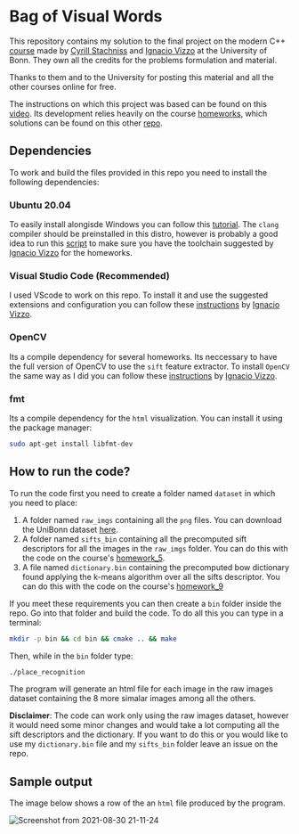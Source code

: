 # Bag of Visual Words

This repository contains my solution to the final project on the modern C++ [course](https://www.youtube.com/playlist?list=PLgnQpQtFTOGRM59sr3nSL8BmeMZR9GCIA) made by [Cyrill Stachniss](https://github.com/stachnis) and [Ignacio Vizzo](https://github.com/nachovizzo) at the University of Bonn. They own all the credits for the problems formulation and material.

Thanks to them and to the University for posting this material and all the other courses online for free.

The instructions on which this project was based can be found on this [video](https://www.youtube.com/watch?v=e2OBwMqGhzc&list=PLgnQpQtFTOGRM59sr3nSL8BmeMZR9GCIA&index=18&ab_channel=CyrillStachniss). Its development relies heavily on the course [homeworks](https://www.ipb.uni-bonn.de/teaching/cpp-2020/homeworks/), which solutions can be found on this other [repo](https://github.com/pepisg/cpp-course).

## Dependencies

To work and build the files provided in this repo you need to install the following dependencies:

### Ubuntu 20.04

To easily install alongisde Windows you can follow this [tutorial](https://itsfoss.com/install-ubuntu-1404-dual-boot-mode-windows-8-81-uefi/). The `clang` compiler should be preinstalled in this distro, however is probably a good idea to run this [script](https://raw.githubusercontent.com/wiki/nachovizzo/must-have-tools/scripts/install_llvm_toolchain.sh) to make sure you have the toolchain suggested by [Ignacio Vizzo](https://github.com/nachovizzo) for the homeworks.

### Visual Studio Code (Recommended)

I used VScode to work on this repo. To install it and use the suggested extensions and configuration you can follow these [instructions](https://github.com/nachovizzo/must-have-tools/wiki#modern-text-editors) by [Ignacio Vizzo](https://github.com/nachovizzo).

### OpenCV

Its a compile dependency for several homeworks. Its neccessary to have the full version of OpenCV to use the `sift` feature extractor. To install `OpenCV` the same way as I did you can follow these [instructions](https://github.com/nachovizzo/example_opencv#prerequisites) by [Ignacio Vizzo](https://github.com/nachovizzo).

### fmt

Its a compile dependency for the `html` visualization. You can install it using the package manager:

```.sh
sudo apt-get install libfmt-dev
```

## How to run the code?

To run the code first you need to create a folder named `dataset` in which you need to place:

1. A folder named `raw_imgs` containing all the `png` files. You can download the UniBonn dataset [here](https://uni-bonn.sciebo.de/s/c2d0a1ebbe575fdba2a35a8033f1e2ab).  
2. A folder named `sifts_bin` containing all the precomputed sift descriptors for all the images in the `raw_imgs` folder. You can do this with the code on the course's [homework_5](https://github.com/pepisg/cpp-course/tree/develop/homework_5).
3. A file named `dictionary.bin` containing the precomputed bow dictionary found applying the k-means algorithm over all the sifts descriptor. You can do this with the code on the course's [homework_9](https://github.com/pepisg/cpp-course/tree/develop/homework_9)

If you meet these requirements you can then create a `bin` folder inside the repo. Go into that folder and build the code. To do all this you can type in a terminal:

```sh
mkdir -p bin && cd bin && cmake .. && make
```

Then, while in the `bin` folder type:

```sh
./place_recognition 
```

The program will generate an html file for each image in the raw images dataset containing the 8 more simalar images among all the others.

**Disclaimer**: The code can work only using the raw images dataset, however it would need some minor changes and would take a lot computing all the sift descriptors and the dictionary. If you want to do this or you would like to use my `dictionary.bin` file and my `sifts_bin` folder leave an issue on the repo.

## Sample output

The image below shows a row of the an `html` file produced by the program.

![Screenshot from 2021-08-30 21-11-24](https://user-images.githubusercontent.com/71234974/131430509-b7521ebe-c143-477f-8348-2a9e9a0dbe6a.png)

